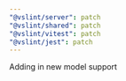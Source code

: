 ```yaml
---
"@vslint/server": patch
"@vslint/shared": patch
"@vslint/vitest": patch
"@vslint/jest": patch
---
```


Adding in new model support
